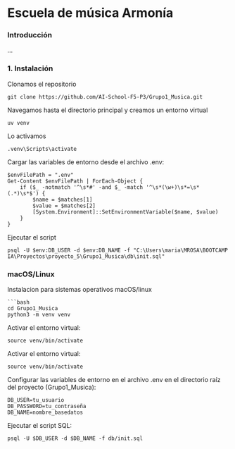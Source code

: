 # Escuela de música Armonía

### Introducción

...

### 1. Instalación

Clonamos el repositorio

    git clone https://github.com/AI-School-F5-P3/Grupo1_Musica.git

Navegamos hasta el directorio principal y creamos un entorno virtual
    
    uv venv

Lo activamos

    .venv\Scripts\activate


Cargar las variables de entorno desde el archivo .env:

    $envFilePath = ".env"
    Get-Content $envFilePath | ForEach-Object {
        if ($_ -notmatch '^\s*#' -and $_ -match '^\s*(\w+)\s*=\s*(.*)\s*$') {
            $name = $matches[1]
            $value = $matches[2]
            [System.Environment]::SetEnvironmentVariable($name, $value)
        }
    }

Ejecutar el script

    psql -U $env:DB_USER -d $env:DB_NAME -f "C:\Users\maria\MROSA\BOOTCAMP IA\Proyectos\proyecto_5\Grupo1_Musica\db\init.sql"

### macOS/Linux

Instalacion para sistemas operativos macOS/linux

    ```bash
    cd Grupo1_Musica
    python3 -m venv venv

Activar el entorno virtual:

    source venv/bin/activate

Activar el entorno virtual:

    source venv/bin/activate

Configurar las variables de entorno en el archivo .env en el directorio raíz del proyecto (Grupo1_Musica):

    DB_USER=tu_usuario
    DB_PASSWORD=tu_contraseña
    DB_NAME=nombre_basedatos

Ejecutar el script SQL:

    psql -U $DB_USER -d $DB_NAME -f db/init.sql

